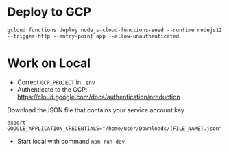 # Deploy to GCP

```
gcloud functions deploy nodejs-cloud-functions-seed --runtime nodejs12 --trigger-http --entry-point app --allow-unauthenticated
```

# Work on Local

* Correct `GCP_PROJECT` in `.env`
* Authenticate to the GCP: https://cloud.google.com/docs/authentication/production

Download theJSON file that contains your service account key

```
export GOOGLE_APPLICATION_CREDENTIALS="/home/user/Downloads/[FILE_NAME].json"
```
* Start local with command `npm run dev`
